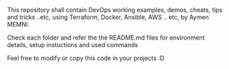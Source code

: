 This repository shall contain DevOps working examples, demos, cheats, tips and tricks ..etc, using Terraform, Docker, Ansible, AWS .. etc, by Aymen MEMNI.

Check each folder and refer the the README.md files for environment details, setup instuctions and used commands

Feel free to modify or copy this code in your projects :D
